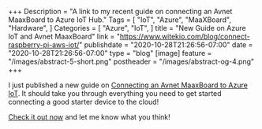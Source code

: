 +++
Description = "A link to my recent guide on connecting an Avnet MaaxBoard to Azure IoT Hub."
Tags = [
  "IoT",
  "Azure",
  "MaaXBoard",
  "Hardware",
]
Categories = [
  "Azure",
  "IoT",
]
title = "New Guide on Azure IoT and Avnet MaaxBoard"
link = "https://www.witekio.com/blog/connect-raspberry-pi-aws-iot/"
publishdate = "2020-10-28T21:26:56-07:00"
date = "2020-10-28T21:26:56-07:00"
type = "blog"
[image]
    feature = "/images/abstract-5-short.png"
    postheader = "/images/abstract-og-4.png"
+++

I just published a new guide on [Connecting an Avnet MaaxBoard to Azure IoT](https://witekio.com/maaxboard-to-azure-iot/). It should take you through everything you need to get started connecting a good starter device to the cloud!
<!--more-->

[Check it out now](https://witekio.com/maaxboard-to-azure-iot/) and let me know what you think!
